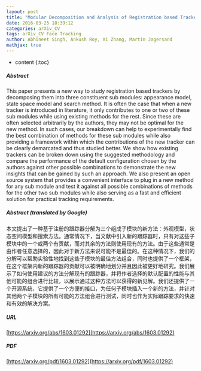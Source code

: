 ```yaml
---
layout: post
title: "Modular Decomposition and Analysis of Registration based Trackers"
date: 2016-03-25 18:39:12
categories: arXiv_CV
tags: arXiv_CV Face Tracking
author: Abhineet Singh, Ankush Roy, Xi Zhang, Martin Jagersand
mathjax: true
---
```


* content
{:toc}

##### Abstract
This paper presents a new way to study registration based trackers by decomposing them into three constituent sub modules: appearance model, state space model and search method. It is often the case that when a new tracker is introduced in literature, it only contributes to one or two of these sub modules while using existing methods for the rest. Since these are often selected arbitrarily by the authors, they may not be optimal for the new method. In such cases, our breakdown can help to experimentally find the best combination of methods for these sub modules while also providing a framework within which the contributions of the new tracker can be clearly demarcated and thus studied better. We show how existing trackers can be broken down using the suggested methodology and compare the performance of the default configuration chosen by the authors against other possible combinations to demonstrate the new insights that can be gained by such an approach. We also present an open source system that provides a convenient interface to plug in a new method for any sub module and test it against all possible combinations of methods for the other two sub modules while also serving as a fast and efficient solution for practical tracking requirements.

##### Abstract (translated by Google)
本文提出了一种基于注册的跟踪器分解为三个组成子模块的新方法：外观模型，状态空间模型和搜索方法。通常情况下，当文献中引入新的跟踪器时，只有对这些子模块中的一个或两个有贡献，而对其余的方法则使用现有的方法。由于这些通常是由作者任意选择的，因此对于新方法来说可能不是最佳的。在这种情况下，我们的分解可以帮助实验性地找到这些子模块的最佳方法组合，同时也提供了一个框架，在这个框架内新的跟踪器的贡献可以被明确地划分并且因此被更好地研究。我们展示了如何使用建议的方法分解现有的跟踪器，并将作者选择的默认配置的性能与其他可能的组合进行比较，以展示通过这种方法可以获得的新见解。我们还提供了一个开源系统，它提供了一个方便的接口，为任何子模块插入一个新的方法，并针对其他两个子模块的所有可能的方法组合进行测试，同时也作为实际跟踪要求的快速和有效的解决方案。

##### URL
[https://arxiv.org/abs/1603.01292](https://arxiv.org/abs/1603.01292)

##### PDF
[https://arxiv.org/pdf/1603.01292](https://arxiv.org/pdf/1603.01292)

